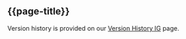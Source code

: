 ## {{page-title}}

Version history is provided on our [Version History IG](https://simplifier.net/guide/Wales-FHIR-Implementation-Guide-Version-History/) page.
